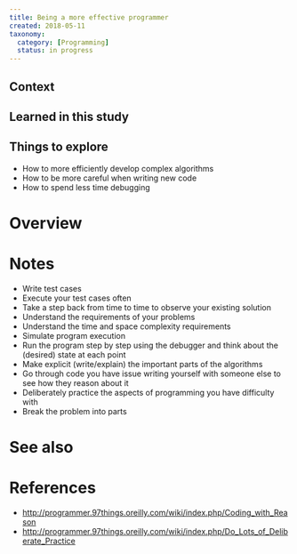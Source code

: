 ```yaml
---
title: Being a more effective programmer
created: 2018-05-11
taxonomy:
  category: [Programming]
  status: in progress
---
```


## Context

## Learned in this study

## Things to explore
* How to more efficiently develop complex algorithms
* How to be more careful when writing new code
* How to spend less time debugging

# Overview

# Notes
* Write test cases
* Execute your test cases often
* Take a step back from time to time to observe your existing solution
* Understand the requirements of your problems
* Understand the time and space complexity requirements
* Simulate program execution
* Run the program step by step using the debugger and think about the (desired) state at each point
* Make explicit (write/explain) the important parts of the algorithms
* Go through code you have issue writing yourself with someone else to see how they reason about it
* Deliberately practice the aspects of programming you have difficulty with
* Break the problem into parts

# See also

# References
* http://programmer.97things.oreilly.com/wiki/index.php/Coding_with_Reason
* http://programmer.97things.oreilly.com/wiki/index.php/Do_Lots_of_Deliberate_Practice
